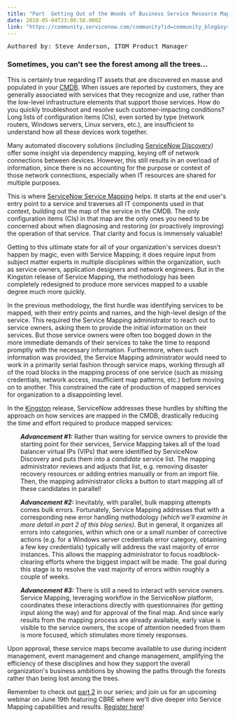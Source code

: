 ```yaml
---
title: "Part  Getting Out of the Woods of Business Service Resource Mapping Service Mapping Kingston Release"
date: 2018-05-04T23:08:58.000Z
link: "https://community.servicenow.com/community?id=community_blog&sys_id=d50e517adb3997005322f4621f9619f4"
---
```

<pre>Authored by: Steve Anderson, ITOM Product Manager</pre>
<h3>Sometimes, you can&#39;t see the forest among all the trees...</h3>
<p>This is certainly true regarding IT assets that are discovered en masse and populated in your <a title="ServiceNow CMDB" href="https://www.servicenow.com/products/servicenow-platform/configuration-management-database.html" target="_blank" rel="nofollow">CMDB</a>. When issues are reported by customers, they are generally associated with services that they recognize and use, rather than the low-level infrastructure elements that support those services. How do you quickly troubleshoot and resolve such customer-impacting conditions? Long lists of configuration items (CIs), even sorted by type (network routers, Windows servers, Linux servers, etc.), are insufficient to understand how all these devices work together.</p>
<p>Many automated discovery solutions (including <a title="ServiceNow Discovery" href="https://www.servicenow.com/products/discovery.html" target="_blank" rel="nofollow">ServiceNow Discovery</a>) offer some insight via dependency mapping, keying off of network connections between devices. However, this still results in an overload of information, since there is no accounting for the purpose or context of those network connections, especially when IT resources are shared for multiple purposes.</p>
<p>This is where <a title="ServiceNow Service Mapping" href="https://www.servicenow.com/products/service-mapping.html" target="_blank" rel="nofollow">ServiceNow Service Mapping</a> helps. It starts at the end user&#39;s entry point to a service and traverses all IT components used in that context, building out the map of the service in the CMDB. The only configuration items (CIs) in that map are the only ones you need to be concerned about when diagnosing and restoring (or proactively improving) the operation of that service. That clarity and focus is immensely valuable!</p>
<p>Getting to this ultimate state for all of your organization&#39;s services doesn&#39;t happen by magic, even with Service Mapping; it does require input from subject matter experts in multiple disciplines within the organization, such as service owners, application designers and network engineers. But in the Kingston release of Service Mapping, the methodology has been completely redesigned to produce more services mapped to a usable degree much more quickly.</p>
<p>In the previous methodology, the first hurdle was identifying services to be mapped, with their entry points and names, and the high-level design of the service. This required the Service Mapping administrator to reach out to service owners, asking them to provide the initial information on their services. But those service owners were often too bogged down in the more immediate demands of their services to take the time to respond promptly with the necessary information. Furthermore, when such information was provided, the Service Mapping administrator would need to work in a primarily serial fashion through service maps, working through all of the road blocks in the mapping process of one service (such as missing credentials, network access, insufficient map patterns, etc.) before moving on to another. This constrained the rate of production of mapped services for organization to a disappointing level.</p>
<p>In the <a title="Kingston Release: Service Mapping" href="https://docs.servicenow.com/bundle/kingston-it-operations-management/page/product/service-mapping/reference/c_ServiceMappingOverview.html" target="_blank" rel="nofollow">Kingston</a> release, ServiceNow addresses these hurdles by shifting the approach on how services are mapped in the CMDB, drastically reducing the time and effort required to produce mapped services:</p>
<p style="padding-left: 30px;"><em><strong>Advancement #1:</strong> </em>Rather than waiting for service owners to provide the starting point for their services, Service Mapping takes all of the load balancer virtual IPs (VIPs) that were identified by ServiceNow Discovery and puts them into a <em>candidate</em> service list. The mapping administrator reviews and adjusts that list, e.g. removing disaster recovery resources or adding entries manually or from an import file. Then, the mapping administrator clicks a button to start mapping all of these candidates in parallel!</p>
<p style="padding-left: 30px;"><em><strong>Advancement #2:</strong> </em>Inevitably, with parallel, bulk mapping attempts comes bulk errors. Fortunately, Service Mapping addresses that with a corresponding new error handling methodology <em>(which we&#39;ll examine in more detail in part 2 of this blog series)</em>. But in general, it organizes all errors into categories, within which one or a small number of corrective actions (e.g. for a Windows server credentials error category, obtaining a few key credentials) typically will address the vast majority of error instances. This allows the mapping administrator to focus roadblock-clearing efforts where the biggest impact will be made. The goal during this stage is to resolve the vast majority of errors within roughly a couple of weeks.</p>
<p style="padding-left: 30px;"><em><strong>Advancement #3:</strong> </em>There is still a need to interact with service owners. Service Mapping, leveraging workflow in the ServiceNow platform, coordinates these interactions directly with questionnaires (for getting input along the way) and for approval of the final map. And since early results from the mapping process are already available, early value is visible to the service owners, the scope of attention needed from them is more focused, which stimulates more timely responses.</p>
<p>Upon approval, these service maps become available to use during incident management, event management and change management, amplifying the efficiency of these disciplines and how they support the overall organization&#39;s business ambitions by showing the paths through the forests rather than being lost among the trees.</p>
<p>Remember to check out <a href="community?id&#61;community_blog&amp;sys_id&#61;ff75b874dbe61b0067a72926ca9619c1" rel="nofollow">part 2</a> in our series; and join us for an upcoming webinar on June 19th featuring CBRE where we&#39;ll dive deeper into Service Mapping capabilities and results. <a href="https://go.servicenow.com/LP&#61;10478" rel="nofollow">Register here</a>!</p>